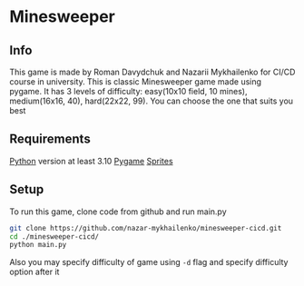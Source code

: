 # Minesweeper

## Info

This game is made by Roman Davydchuk and Nazarii Mykhailenko for CI/CD course in university. This is classic Minesweeper game made using pygame. It has 3 levels of difficulty: easy(10x10 field, 10 mines), medium(16x16, 40), hard(22x22, 99). You can choose the one that suits you best

## Requirements

[Python](https://www.python.org/downloads/) version at least 3.10
[Pygame](https://pypi.org/project/pygame/)
[Sprites](https://pypi.org/project/pygame-minesweeper-sprites/)

## Setup

To run this game, clone code from github and run main.py

```bash
git clone https://github.com/nazar-mykhailenko/minesweeper-cicd.git
cd ./minesweeper-cicd/
python main.py
```

Also you may specify difficulty of game using ``-d`` flag and specify difficulty option after it
